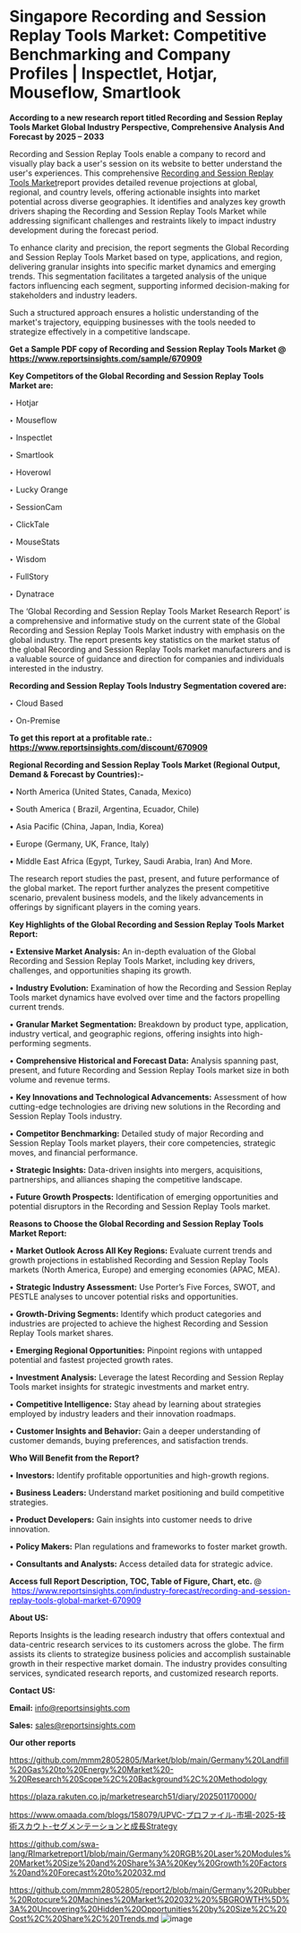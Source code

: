 # Singapore Recording and Session Replay Tools Market: Competitive Benchmarking and Company Profiles | Inspectlet, Hotjar, Mouseflow, Smartlook

<strong>According to a new research report titled Recording and Session Replay Tools Market Global Industry Perspective, Comprehensive Analysis And Forecast by 2025 – 2033</strong>

Recording and Session Replay Tools enable a company to record and visually play back a user's session on its website to better understand the user's experiences. This comprehensive <a href=https://www.reportsinsights.com/sample/670909>Recording and Session Replay Tools Market</a>report provides detailed revenue projections at global, regional, and country levels, offering actionable insights into market potential across diverse geographies. It identifies and analyzes key growth drivers shaping the Recording and Session Replay Tools Market while addressing significant challenges and restraints likely to impact industry development during the forecast period.

To enhance clarity and precision, the report segments the Global Recording and Session Replay Tools Market based on type, applications, and region, delivering granular insights into specific market dynamics and emerging trends. This segmentation facilitates a targeted analysis of the unique factors influencing each segment, supporting informed decision-making for stakeholders and industry leaders.

Such a structured approach ensures a holistic understanding of the market's trajectory, equipping businesses with the tools needed to strategize effectively in a competitive landscape.

<strong>Get a Sample PDF copy of Recording and Session Replay Tools Market </strong><strong>@<a href=https://www.reportsinsights.com/sample/670909 style=color:#0000ff;> https://www.reportsinsights.com/sample/670909</a></strong></font>

<strong>Key Competitors of the Global Recording and Session Replay Tools Market are:</strong>

‣ Hotjar

‣ Mouseflow

‣ Inspectlet

‣ Smartlook

‣ Hoverowl

‣ Lucky Orange

‣ SessionCam

‣ ClickTale

‣ MouseStats

‣ Wisdom

‣ FullStory

‣ Dynatrace

The ‘Global Recording and Session Replay Tools Market Research Report’ is a comprehensive and informative study on the current state of the Global Recording and Session Replay Tools Market industry with emphasis on the global industry. The report presents key statistics on the market status of the global Recording and Session Replay Tools market manufacturers and is a valuable source of guidance and direction for companies and individuals interested in the industry.

<strong>Recording and Session Replay Tools Industry Segmentation covered are:</strong>

‣ Cloud Based

‣ On-Premise

<strong>To get this report at a profitable rate.: <a href=https://www.reportsinsights.com/discount/670909 style=color:#0000ff;>https://www.reportsinsights.com/discount/670909</a></strong></font>

<strong>Regional Recording and Session Replay Tools Market (Regional Output, Demand &amp; Forecast by Countries):-</strong>

• North America (United States, Canada, Mexico)

• South America ( Brazil, Argentina, Ecuador, Chile)

• Asia Pacific (China, Japan, India, Korea)

• Europe (Germany, UK, France, Italy)

• Middle East Africa (Egypt, Turkey, Saudi Arabia, Iran) And More.

The research report studies the past, present, and future performance of the global market. The report further analyzes the present competitive scenario, prevalent business models, and the likely advancements in offerings by significant players in the coming years.

<strong>Key Highlights of the Global Recording and Session Replay Tools Market Report:</strong>

• <strong>Extensive Market Analysis:</strong> An in-depth evaluation of the Global Recording and Session Replay Tools Market, including key drivers, challenges, and opportunities shaping its growth.

• <strong>Industry Evolution:</strong> Examination of how the Recording and Session Replay Tools market dynamics have evolved over time and the factors propelling current trends.

• <strong>Granular Market Segmentation:</strong> Breakdown by product type, application, industry vertical, and geographic regions, offering insights into high-performing segments.

• <strong>Comprehensive Historical and Forecast Data:</strong> Analysis spanning past, present, and future Recording and Session Replay Tools market size in both volume and revenue terms.

• <strong>Key Innovations and Technological Advancements:</strong> Assessment of how cutting-edge technologies are driving new solutions in the Recording and Session Replay Tools industry.

• <strong>Competitor Benchmarking:</strong> Detailed study of major Recording and Session Replay Tools market players, their core competencies, strategic moves, and financial performance.

• <strong>Strategic Insights:</strong> Data-driven insights into mergers, acquisitions, partnerships, and alliances shaping the competitive landscape.

• <strong>Future Growth Prospects:</strong> Identification of emerging opportunities and potential disruptors in the Recording and Session Replay Tools market.

<strong>Reasons to Choose the Global Recording and Session Replay Tools Market Report:</strong>

• <strong>Market Outlook Across All Key Regions:</strong> Evaluate current trends and growth projections in established Recording and Session Replay Tools markets (North America, Europe) and emerging economies (APAC, MEA).

• <strong>Strategic Industry Assessment:</strong> Use Porter’s Five Forces, SWOT, and PESTLE analyses to uncover potential risks and opportunities.

• <strong>Growth-Driving Segments:</strong> Identify which product categories and industries are projected to achieve the highest Recording and Session Replay Tools market shares.

• <strong>Emerging Regional Opportunities:</strong> Pinpoint regions with untapped potential and fastest projected growth rates.

• <strong>Investment Analysis:</strong> Leverage the latest Recording and Session Replay Tools market insights for strategic investments and market entry.

• <strong>Competitive Intelligence:</strong> Stay ahead by learning about strategies employed by industry leaders and their innovation roadmaps.

• <strong>Customer Insights and Behavior:</strong> Gain a deeper understanding of customer demands, buying preferences, and satisfaction trends.

<strong>Who Will Benefit from the Report?</strong>

• <strong>Investors:</strong> Identify profitable opportunities and high-growth regions.

• <strong>Business Leaders:</strong> Understand market positioning and build competitive strategies.

• <strong>Product Developers:</strong> Gain insights into customer needs to drive innovation.

• <strong>Policy Makers:</strong> Plan regulations and frameworks to foster market growth.

• <strong>Consultants and Analysts:</strong> Access detailed data for strategic advice.
</ul>
<strong>Access full Report Description, TOC, Table of Figure, Chart, etc. </strong>@  <a href=https://www.reportsinsights.com/industry-forecast/recording-and-session-replay-tools-global-market-670909 style=color:#0000ff;>https://www.reportsinsights.com/industry-forecast/recording-and-session-replay-tools-global-market-670909</a></font>

<strong><strong>About US</strong>:</strong>

Reports Insights is the leading research industry that offers contextual and data-centric research services to its customers across the globe. The firm assists its clients to strategize business policies and accomplish sustainable growth in their respective market domain. The industry provides consulting services, syndicated research reports, and customized research reports.

<strong>Contact US:</strong>

<p class=""""><b>Email:</b> <a href=mailto:info@reportsinsights.com>info@reportsinsights.com</a></p>
<p class=""""><b>Sales:</b> <a href=mailto:sales@reportsinsights.com>sales@reportsinsights.com</a></p>

<strong>Our other reports</strong>

<a href=https://github.com/mmm28052805/Market/blob/main/Germany%20Landfill%20Gas%20to%20Energy%20Market%20-%20Research%20Scope%2C%20Background%2C%20Methodology>https://github.com/mmm28052805/Market/blob/main/Germany%20Landfill%20Gas%20to%20Energy%20Market%20-%20Research%20Scope%2C%20Background%2C%20Methodology</a>

<a href=https://plaza.rakuten.co.jp/marketresearch51/diary/202501170000/>https://plaza.rakuten.co.jp/marketresearch51/diary/202501170000/</a>

<a href=https://www.omaada.com/blogs/158079/UPVC-プロファイル-市場-2025-技術スカウト-セグメンテーションと成長Strategy>https://www.omaada.com/blogs/158079/UPVC-プロファイル-市場-2025-技術スカウト-セグメンテーションと成長Strategy</a>

<a href=https://github.com/swa-lang/RImarketreport1/blob/main/Germany%20RGB%20Laser%20Modules%20Market%20Size%20and%20Share%3A%20Key%20Growth%20Factors%20and%20Forecast%20to%202032.md>https://github.com/swa-lang/RImarketreport1/blob/main/Germany%20RGB%20Laser%20Modules%20Market%20Size%20and%20Share%3A%20Key%20Growth%20Factors%20and%20Forecast%20to%202032.md</a>

<a href=https://github.com/mmm28052805/report2/blob/main/Germany%20Rubber%20Rotocure%20Machines%20Market%202032%20%5BGROWTH%5D%3A%20Uncovering%20Hidden%20Opportunities%20by%20Size%2C%20Cost%2C%20Share%2C%20Trends.md>https://github.com/mmm28052805/report2/blob/main/Germany%20Rubber%20Rotocure%20Machines%20Market%202032%20%5BGROWTH%5D%3A%20Uncovering%20Hidden%20Opportunities%20by%20Size%2C%20Cost%2C%20Share%2C%20Trends.md</a>
![image](https://github.com/user-attachments/assets/84c1ad8f-e16b-4a4a-bbc0-316a01f94c36)
